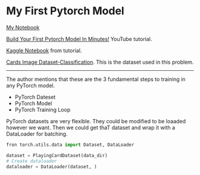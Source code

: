 # My First Pytorch Model

[My Notebook](./first-pytorch-model.ipynb)

[Build Your First Pytorch Model In Minutes!](https://www.youtube.com/watch?v=tHL5STNJKag) YouTube tutorial.

[Kaggle Notebook](https://www.kaggle.com/code/robikscube/train-your-first-pytorch-model-card-classifier) from tutorial.

[Cards Image Dataset-Classification](https://www.kaggle.com/datasets/gpiosenka/cards-image-datasetclassification/). This is the dataset used in this problem.

---

The author mentions that these are the 3 fundamental steps to training in any PyTorch model.

- PyTorch Dateset
- PyTorch Model
- PyTorch Training Loop

PyTorch datasets are very flexible. They could be modified to be loaaded however we want. Then we could get thaT dataset and wrap it with a DataLoader for batching.

```python
fron torch.utils.data import Dataset, DataLoader

dataset = PlayingCardDataset(data_dir)
# Create dataloader
dataloader = DataLoader(dataset, )
```
